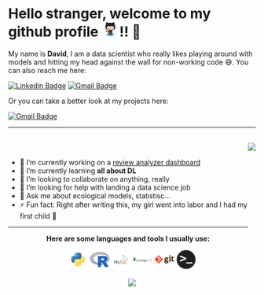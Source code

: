 # Hello stranger, welcome to my github profile <code><img height="30" src="Octocat.png"></code>!! 👋


My name is **David**, I am a data scientist who really likes playing around with models and hitting my head against the wall for non-working code :sweat_smile:. You can also reach me here:



[![Linkedin Badge](https://img.shields.io/badge/-David_Carricondo-blue?style=flat-square&logo=Linkedin&logoColor=white&link=https://www.linkedin.com/in/midhruvjaink/)](https://www.linkedin.com/in/david-carricondo-sanchez/)
[![Gmail Badge](https://img.shields.io/badge/-david.carricondo.sanchez@gmail.com-c14438?style=flat-square&logo=Gmail&logoColor=white&link=mailto:david.carricondo.sanchez@gmail.com)](mailto:david.carricondo.sanchez@gmail.com)

Or you can take a better look at my projects here:

[![Gmail Badge](https://img.shields.io/badge/-David's_Portfolio-279150?style=flat-square&link=https://david-carricondo-portfolio.herokuapp.com/)](https://david-carricondo-portfolio.herokuapp.com/)
***
<br>
<img align='right' height=200 src="https://media.giphy.com/media/QHE5gWI0QjqF2/giphy.gif">
&nbsp;


- 🔭 I’m currently working on a [review analyzer dashboard](https://github.com/DavidCarricondo/selenium-NLP)
- 🌱 I’m currently learning **all about DL**
- 👯 I’m looking to collaborate on anything, really
- 🤔 I’m looking for help with landing a data science job
- 💬 Ask me about ecological models, statistisc...
- ⚡ Fun fact: Right after writing this, my girl went into labor and I had my first child :baby:
&nbsp;
&nbsp;

***
<center>

**Here are some languages and tools I usually use:**

<code><img height="40" src="https://raw.githubusercontent.com/github/explore/80688e429a7d4ef2fca1e82350fe8e3517d3494d/topics/python/python.png"></code>
<code><img height="40" src="https://raw.githubusercontent.com/github/explore/80688e429a7d4ef2fca1e82350fe8e3517d3494d/topics/r/r.png"></code>
<code><img height="40" src="https://raw.githubusercontent.com/github/explore/80688e429a7d4ef2fca1e82350fe8e3517d3494d/topics/mysql/mysql.png"></code>
<code><img height="40" src="https://raw.githubusercontent.com/github/explore/80688e429a7d4ef2fca1e82350fe8e3517d3494d/topics/mongodb/mongodb.png"></code>
<code><img height="40" src="https://raw.githubusercontent.com/github/explore/80688e429a7d4ef2fca1e82350fe8e3517d3494d/topics/git/git.png"></code>
<code><img height="40" src="https://raw.githubusercontent.com/github/explore/80688e429a7d4ef2fca1e82350fe8e3517d3494d/topics/terminal/terminal.png"></code>
<br>
<div style='text-align: center'>
<img src="https://github-readme-stats.vercel.app/api?username=DavidCarricondo&show_icons=true&theme=radical" align='center'></div></br>
</center>

<!--
**DavidCarricondo/DavidCarricondo** is a ✨ _special_ ✨ repository because its `README.md` (this file) appears on your GitHub profile.

Here are some ideas to get you started:

- 🔭 I’m currently working on ...
- 🌱 I’m currently learning ...
- 👯 I’m looking to collaborate on ...
- 🤔 I’m looking for help with ...
- 💬 Ask me about ...
- 📫 How to reach me: ...
- 😄 Pronouns: ...
- ⚡ Fun fact: ...
-->
